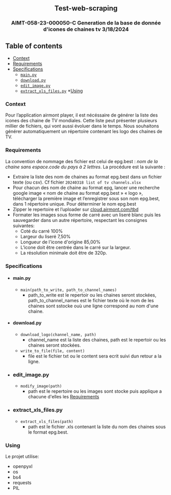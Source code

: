 
<h2 align="center">Test-web-scraping</h3>
<h3 align="center">AIMT-058-23-000050-C Generation de la base de donnée d'icones de chaines tv 3/18/2024</h3>

## Table of contents
* [Context](#Context)
* [Requirements](#Requirements)
* [Specifications](#Specifications)
  * [`main.py`](#`main.py`)
  * [`download.py`](#`download.py`)
  * [`edit_image.py`](#`edit_image.py`)
  * [`extract_xls_files.py`](#`extract_xls_files.py`)
 *[Using](#Using)
### Context

Pour l’application airmont player, il est nécéssaire de générer la liste des icones des chaine de TV mondiales.
Cette liste peut présenter plusieurs millier de fichiers, qui vont aussi évoluer dans le temps.
Nous souhaitons générer automatiquement un répertoire contenant les logo des chaines de TV.

### Requirements


La convention de nommage des fichier est celui de epg.best : *nom de la chaine sans espace*.*code du pays à 2 lettres*.
La procédure est la suivante :

* Extraire la liste des nom de chaines au format epg.best dans un fichier texte (ou csv). Cf fichier `20240318 list of tv channels.xlsx`
* Pour chacun des nom de chaine au format epg, lancer une recherche google image « nom de chaine au format epg.best » « logo », télécharger la première image et l’enregistrer sous son nom epg.best, dans 1 répertoire unique.
Pour déterminer le nom epg.best
* Zipper le repertoire et l’uploader sur [cloud.airmont.com/tbd](https://cloud.airmont.com/tbd)
* Formater les images sous forme de carré avec un liseré blanc puis les sauvegarder dans un autre répertoire, respectant les consignes suivantes:
  * Coté du carré 100%
  * Largeur du liseré 7,50%
  * Longueur de l'icone d'origine 85,00%
  * L’icone doit être centrée dans le carré sur la largeur.
  * La résolution minimale doit être de 320p.

### Specifications
* #### main.py
  * `main(path_to_write, path_to_channel_names)`
    * path_to_write est le repertoir ou les chaines seront stockées, path_to_channel_names est le fichier texte où le nom de les chaines sont sstocke ouù une ligne correspond au nom d'une chaine.
* #### download.py
  * `download_logo(channel_name, path)`
    * channel_name est la liste des chaines, path est le repertoir ou les chaines seront stockées.
  * `write_to_file(file, content)`
    * file est le fichier txt ou le content sera ecrit suivi dun retour a la ligne.
* ### edit_image.py
  * `modify_image(path)`
    * path est le repertoire ou les images sont stocke puis applique a chacune d'elles les [Requirements](#Requirements)
* ### extract_xls_files.py
  * `extract_xls_files(path)`
    * path est le fichier .xls contenant la liste du nom des chaines sous le format epg.best.
    
### Using
Le projet utilise:
* openpyxl
* os
* bs4
* requests
* PIL
